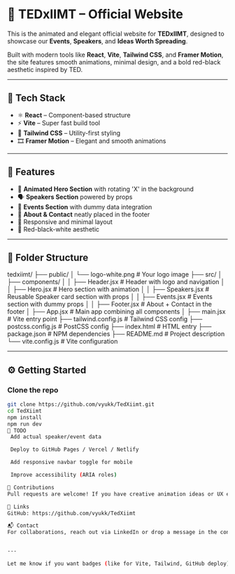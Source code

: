 # 🎤 TEDxIIMT – Official Website

This is the animated and elegant official website for **TEDxIIMT**, designed to showcase our **Events**, **Speakers**, and **Ideas Worth Spreading**.

Built with modern tools like **React**, **Vite**, **Tailwind CSS**, and **Framer Motion**, the site features smooth animations, minimal design, and a bold red-black aesthetic inspired by TED.

---

## 🧰 Tech Stack

- ⚛️ **React** – Component-based structure
- ⚡ **Vite** – Super fast build tool
- 🎨 **Tailwind CSS** – Utility-first styling
- 🎞️ **Framer Motion** – Elegant and smooth animations

---

## 🚀 Features

- 🧠 **Animated Hero Section** with rotating 'X' in the background  
- 🗣️ **Speakers Section** powered by props  
- 📅 **Events Section** with dummy data integration  
- 📄 **About & Contact** neatly placed in the footer  
- 🎯 Responsive and minimal layout  
- 🌈 Red-black-white aesthetic

---

## 📁 Folder Structure

tedxiimt/
├── public/
│   └── logo-white.png             # Your logo image
├── src/
│   ├── components/
│   │   ├── Header.jsx             # Header with logo and navigation
│   │   ├── Hero.jsx               # Hero section with animation
│   │   ├── Speakers.jsx           # Reusable Speaker card section with props
│   │   ├── Events.jsx             # Events section with dummy props
│   │   ├── Footer.jsx             # About + Contact in the footer
│   ├── App.jsx                    # Main app combining all components
│   ├── main.jsx                   # Vite entry point
├── tailwind.config.js            # Tailwind CSS config
├── postcss.config.js             # PostCSS config
├── index.html                    # HTML entry
├── package.json                  # NPM dependencies
├── README.md                     # Project description
└── vite.config.js                # Vite configuration



---

## ⚙️ Getting Started

### Clone the repo

```bash
git clone https://github.com/vyukk/TedXiimt.git
cd TedXiimt
npm install
npm run dev
📌 TODO
 Add actual speaker/event data

 Deploy to GitHub Pages / Vercel / Netlify

 Add responsive navbar toggle for mobile

 Improve accessibility (ARIA roles)

🤝 Contributions
Pull requests are welcome! If you have creative animation ideas or UX enhancements, feel free to contribute.

🔗 Links
GitHub: https://github.com/vyukk/TedXiimt

📬 Contact
For collaborations, reach out via LinkedIn or drop a message in the contact section of the site.


---

Let me know if you want badges (like for Vite, Tailwind, GitHub deploy), or if you're ready to deploy and want help writing the deployment section!
